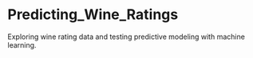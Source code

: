 # Predicting_Wine_Ratings
Exploring wine rating data and testing predictive modeling with machine learning.
